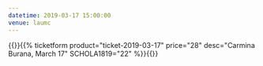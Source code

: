 ```yaml
---
datetime: 2019-03-17 15:00:00
venue: laumc
---
```


{{<sandbox>}}{{% ticketform product="ticket-2019-03-17" price="28" desc="Carmina Burana, March 17" SCHOLA1819="22" %}}{{</sandbox>}}
